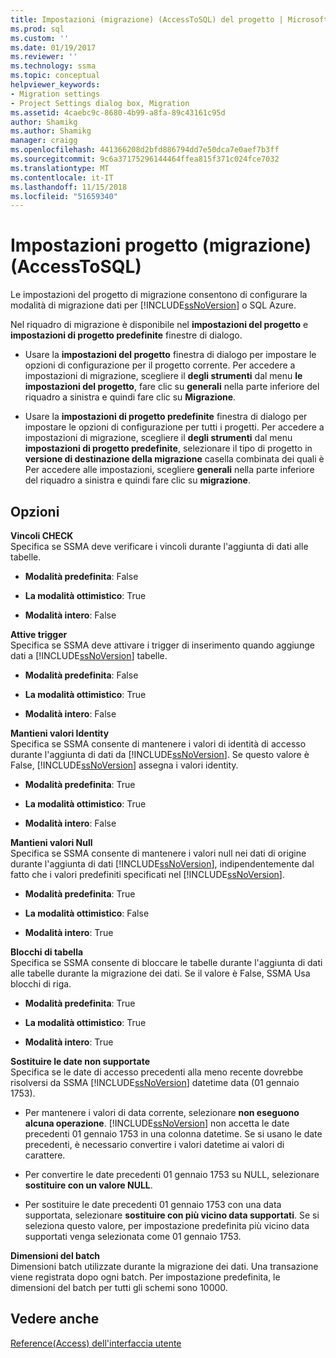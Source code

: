 ```yaml
---
title: Impostazioni (migrazione) (AccessToSQL) del progetto | Microsoft Docs
ms.prod: sql
ms.custom: ''
ms.date: 01/19/2017
ms.reviewer: ''
ms.technology: ssma
ms.topic: conceptual
helpviewer_keywords:
- Migration settings
- Project Settings dialog box, Migration
ms.assetid: 4caebc9c-8680-4b99-a8fa-89c43161c95d
author: Shamikg
ms.author: Shamikg
manager: craigg
ms.openlocfilehash: 441366208d2bfd886794dd7e50dca7e0aef7b3ff
ms.sourcegitcommit: 9c6a37175296144464ffea815f371c024fce7032
ms.translationtype: MT
ms.contentlocale: it-IT
ms.lasthandoff: 11/15/2018
ms.locfileid: "51659340"
---
```

# <a name="project-settings-migration-accesstosql"></a>Impostazioni progetto (migrazione) (AccessToSQL)
Le impostazioni del progetto di migrazione consentono di configurare la modalità di migrazione dati per [!INCLUDE[ssNoVersion](../../includes/ssnoversion-md.md)] o SQL Azure.  
  
Nel riquadro di migrazione è disponibile nel **impostazioni del progetto** e **impostazioni di progetto predefinite** finestre di dialogo.  
  
-   Usare la **impostazioni del progetto** finestra di dialogo per impostare le opzioni di configurazione per il progetto corrente. Per accedere a impostazioni di migrazione, scegliere il **degli strumenti** dal menu **le impostazioni del progetto**, fare clic su **generali** nella parte inferiore del riquadro a sinistra e quindi fare clic su  **Migrazione**.  
  
-   Usare la **impostazioni di progetto predefinite** finestra di dialogo per impostare le opzioni di configurazione per tutti i progetti. Per accedere a impostazioni di migrazione, scegliere il **degli strumenti** dal menu **impostazioni di progetto predefinite**, selezionare il tipo di progetto in **versione di destinazione della migrazione** casella combinata dei quali è Per accedere alle impostazioni, scegliere **generali** nella parte inferiore del riquadro a sinistra e quindi fare clic su **migrazione**.  
  
## <a name="options"></a>Opzioni  
**Vincoli CHECK**  
Specifica se SSMA deve verificare i vincoli durante l'aggiunta di dati alle tabelle.  
  
-   **Modalità predefinita**: False  
  
-   **La modalità ottimistico**: True  
  
-   **Modalità intero**: False  
  
**Attive trigger**  
Specifica se SSMA deve attivare i trigger di inserimento quando aggiunge dati a [!INCLUDE[ssNoVersion](../../includes/ssnoversion-md.md)] tabelle.  
  
-   **Modalità predefinita**: False  
  
-   **La modalità ottimistico**: True  
  
-   **Modalità intero**: False  
  
**Mantieni valori Identity**  
Specifica se SSMA consente di mantenere i valori di identità di accesso durante l'aggiunta di dati da [!INCLUDE[ssNoVersion](../../includes/ssnoversion-md.md)]. Se questo valore è False, [!INCLUDE[ssNoVersion](../../includes/ssnoversion-md.md)] assegna i valori identity.  
  
-   **Modalità predefinita**: True  
  
-   **La modalità ottimistico**: True  
  
-   **Modalità intero**: False  
  
**Mantieni valori Null**  
Specifica se SSMA consente di mantenere i valori null nei dati di origine durante l'aggiunta di dati [!INCLUDE[ssNoVersion](../../includes/ssnoversion-md.md)], indipendentemente dal fatto che i valori predefiniti specificati nel [!INCLUDE[ssNoVersion](../../includes/ssnoversion-md.md)].  
  
-   **Modalità predefinita**: True  
  
-   **La modalità ottimistico**: False  
  
-   **Modalità intero**: True  
  
**Blocchi di tabella**  
Specifica se SSMA consente di bloccare le tabelle durante l'aggiunta di dati alle tabelle durante la migrazione dei dati. Se il valore è False, SSMA Usa blocchi di riga.  
  
-   **Modalità predefinita**: True  
  
-   **La modalità ottimistico**: True  
  
-   **Modalità intero**: True  
  
**Sostituire le date non supportate**  
Specifica se le date di accesso precedenti alla meno recente dovrebbe risolversi da SSMA [!INCLUDE[ssNoVersion](../../includes/ssnoversion-md.md)] datetime data (01 gennaio 1753).  
  
-   Per mantenere i valori di data corrente, selezionare **non eseguono alcuna operazione**. [!INCLUDE[ssNoVersion](../../includes/ssnoversion-md.md)] non accetta le date precedenti 01 gennaio 1753 in una colonna datetime. Se si usano le date precedenti, è necessario convertire i valori datetime ai valori di carattere.  
  
-   Per convertire le date precedenti 01 gennaio 1753 su NULL, selezionare **sostituire con un valore NULL**.  
  
-   Per sostituire le date precedenti 01 gennaio 1753 con una data supportata, selezionare **sostituire con più vicino data supportati**. Se si seleziona questo valore, per impostazione predefinita più vicino data supportati venga selezionata come 01 gennaio 1753.  
  
**Dimensioni del batch**  
Dimensioni batch utilizzate durante la migrazione dei dati. Una transazione viene registrata dopo ogni batch. Per impostazione predefinita, le dimensioni del batch per tutti gli schemi sono 10000.  
  
## <a name="see-also"></a>Vedere anche  
[Reference(Access) dell'interfaccia utente](https://msdn.microsoft.com/af24c303-4a41-449b-9c86-d6558a97e839)  
  
